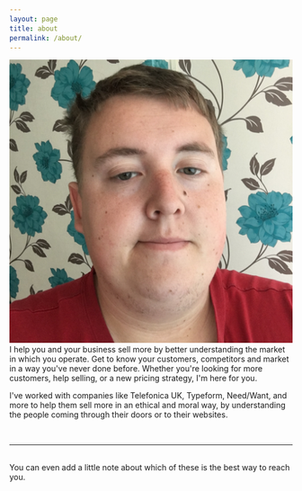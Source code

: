 ```yaml
---
layout: page
title: about
permalink: /about/
---
```


<img class="col one right" src="/img/prof_pic.jpg">

<br/>
I help you and your business sell more by better understanding the market in which you operate. Get to know your customers, competitors and market in a way you've never done before. Whether you're looking for more customers, help selling, or a new pricing strategy, I'm here for you.

I've worked with companies like Telefonica UK, Typeform, Need/Want, and more to help them sell more in an ethical and moral way, by understanding the people coming through their doors or to their websites.


<br/>
<hr/>
<br/>
<span class="contacticon center">
	<a href="mailto:hi@samhutchings.co"><i class="fa fa-envelope-square"></i></a>
	<a href="https://github.com/Smutchings" target="_blank"><i class="fa fa-github-square"></i></a>
	<a href="https://www.linkedin.com/in/Smutchings" target="_blank"><i class="fa fa-linkedin-square"></i></a>
	<a href="https://twitter.com/Smutchings" target="_blank"><i class="fa fa-twitter-square"></i></a>
</span>

<div class="col three caption">
	You can even add a little note about which of these is the best way to reach you.
</div>

